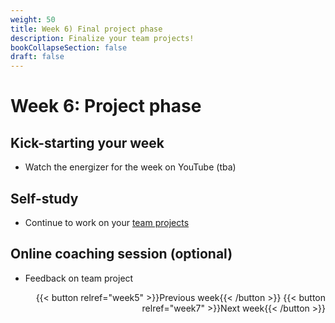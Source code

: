 ```yaml
---
weight: 50
title: Week 6) Final project phase
description: Finalize your team projects!
bookCollapseSection: false
draft: false
---
```


# Week 6: Project phase

## Kick-starting your week
- Watch the energizer for the week on YouTube (tba)

## Self-study
- Continue to work on your [team projects](docs/project)
<!--- Get inspired by the [building blocks](docs/building-blocks/)-->

## Online coaching session (optional)
- Feedback on team project 

<div style="text-align: right">
{{< button relref="week5" >}}Previous week{{< /button >}}
{{< button relref="week7" >}}Next week{{< /button >}}

</div>


<!--

## Live stream 6
- Course summary and exam preparation
  - [Slides](slides.html)
  - [Course summary & exam preparation](https://youtu.be/BVmCXTjwAtk)

<br>-->